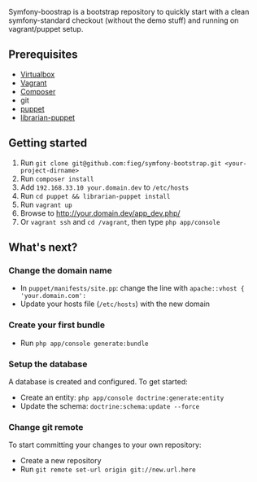 Symfony-boostrap is a bootstrap repository to quickly start with a clean symfony-standard 
checkout (without the demo stuff) and running on vagrant/puppet setup.

## Prerequisites

* [Virtualbox](https://www.virtualbox.org/wiki/Downloads)
* [Vagrant](http://downloads.vagrantup.com/)
* [Composer](http://getcomposer.org/download/)
* git
* [puppet](http://docs.puppetlabs.com/guides/installation.html#install-puppet-1)
* [librarian-puppet](http://librarian-puppet.com/)

## Getting started

1. Run `git clone git@github.com:fieg/symfony-bootstrap.git <your-project-dirname>`
2. Run `composer install`
3. Add `192.168.33.10 your.domain.dev` to `/etc/hosts`
4. Run `cd puppet && librarian-puppet install`
5. Run `vagrant up`
6. Browse to http://your.domain.dev/app_dev.php/
7. Or `vagrant ssh` and `cd /vagrant`, then type `php app/console`

## What's next?

### Change the domain name

* In `puppet/manifests/site.pp`: change the line with `apache::vhost { 'your.domain.com':`
* Update your hosts file (`/etc/hosts`) with the new domain

### Create your first bundle

* Run `php app/console generate:bundle`

### Setup the database

A database is created and configured. To get started:

* Create an entity: `php app/console doctrine:generate:entity`
* Update the schema: `doctrine:schema:update --force`

### Change git remote

To start committing your changes to your own repository:

* Create a new repository
* Run `git remote set-url origin git://new.url.here`
